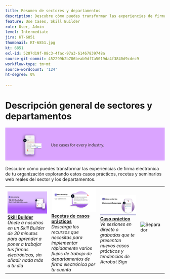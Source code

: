 ```yaml
---
title: Resumen de sectores y departamentos
description: Descubre cómo puedes transformar las experiencias de firma electrónica de clientes y empleados mediante estos casos prácticos, recetas y seminarios web reales del sector y los departamentos
feature: Use Cases, Skill Builder
role: User, Admin
level: Intermediate
jira: KT-6851
thumbnail: KT-6851.jpg
kt: 6851
exl-id: 5207d19f-08c3-4fac-97a3-61467839748a
source-git-commit: 452299b2b786beab9df7a5019da4f3840d9cdec9
workflow-type: tm+mt
source-wordcount: '124'
ht-degree: 0%

---
```


# Descripción general de sectores y departamentos

![Imagen del sector de Acrobat Sign](../assets/Hero-Industry.png)

Descubre cómo puedes transformar las experiencias de firma electrónica de tu organización explorando estos casos prácticos, recetas y seminarios web reales del sector y los departamentos.

<table style="table-layout:fixed">
<tr>
  <td>
    <a href="innovation-series.md">
      <img alt="Skill Builder" src="../assets/SB_1280.jpg" />
    </a>
    <div>
    <a href="innovation-series.md"><strong>Skill Builder</strong></a>
    </div>
    <em>Únete a nosotros en un Skill Builder de 30 minutos para aprender a poner a trabajar tus firmas electrónicas, sin añadir nada más a tu día</em>
    <br>
  </td>
  <td>
    <a href="recipes.md">
      <img alt="Recetas de casos prácticos" src="../assets/Expand_RecipeR.png" />
    </a>
    <div>
    <a href="recipes.md"><strong>Recetas de casos prácticos</strong></a>
    </div>
    <em>Descarga los recursos que necesitas para implementar rápidamente varios flujos de trabajo de departamentos de firma electrónica por tu cuenta</em>
    <br>
  </td>
  <td>
    <a href="use-case-showcase.md">
      <img alt="Caso práctico" src="../assets/UseCaseShowcaseR.png" />
    </a>
    <div>
    <a href="use-case-showcase.md"><strong>Caso práctico</strong></a>
    </div>
    <em>Ve sesiones en directo o grabadas que te presentan nuevos casos prácticos y tendencias de Acrobat Sign</em>
    <br>
  </td>
  <td>
    <img alt="Separador" src="../assets/Whitespacer.png" />
    <div>
    <br>
  </td>
</tr>
</table>
